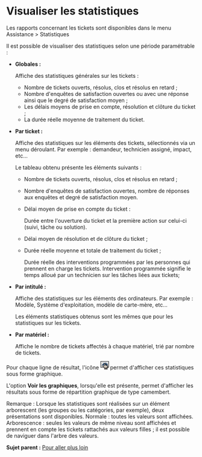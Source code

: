 Visualiser les statistiques
===========================

Les rapports concernant les tickets sont disponibles dans le menu
Assistance \> Statistiques

Il est possible de visualiser des statistiques selon une période
paramétrable :

-   **Globales :**

    Affiche des statistiques générales sur les tickets :

    -   Nombre de tickets ouverts, résolus, clos et résolus en retard ;
    -   Nombre d'enquêtes de satisfaction ouvertes ou avec une réponse
        ainsi que le degré de satisfaction moyen ;
    -   Les délais moyens de prise en compte, résolution et clôture du
        ticket ;
    -   La durée réelle moyenne de traitement du ticket.

-   **Par ticket :**

    Affiche des statistiques sur les éléments des tickets, sélectionnés
    via un menu déroulant. Par exemple : demandeur, technicien assigné,
    impact, etc...

    Le tableau obtenu présente les éléments suivants :

    -   Nombre de tickets ouverts, résolus, clos et résolus en retard ;
    -   Nombre d'enquêtes de satisfaction ouvertes, nombre de réponses
        aux enquêtes et degré de satisfaction moyen.
    -   Délai moyen de prise en compte du ticket :

        Durée entre l'ouverture du ticket et la première action sur
        celui-ci (suivi, tâche ou solution).

    -   Délai moyen de résolution et de clôture du ticket ;
    -   Durée réelle moyenne et totale de traitement du ticket ;

        Durée réelle des interventions programmées par les personnes qui
        prennent en charge les tickets. Intervention programmée signifie
        le temps alloué par un technicien sur les tâches liées aux
        tickets;

-   **Par intitulé :**

    Affiche des statistiques sur les éléments des ordinateurs. Par
    exemple : Modèle, Système d'exploitation, modèle de carte-mère,
    etc...

    Les éléments statistiques obtenus sont les mêmes que pour les
    statistiques sur les tickets.

-   **Par matériel :**

    Affiche le nombre de tickets affectés à chaque matériel, trié par
    nombre de tickets.

Pour chaque ligne de résultat, l'icône ![image](../image/stats_item.png)
permet d'afficher ces statistiques sous forme graphique.

L'option **Voir les graphiques**, lorsqu'elle est présente, permet
d'afficher les résultats sous forme de répartition graphique de type
camembert.

Remarque : Lorsque les statistiques sont réalisées sur un élément
arborescent (les groupes ou les catégories, par exemple), deux
présentations sont disponibles. Normale : toutes les valeurs sont
affichées. Arborescence : seules les valeurs de même niveau sont
affichées et prennent en compte les tickets rattachés aux valeurs filles
; il est possible de naviguer dans l'arbre des valeurs.

**Sujet parent :** [Pour aller plus
loin](../glpi/helpdesk_advanced.html "Pour aller plus loin")
